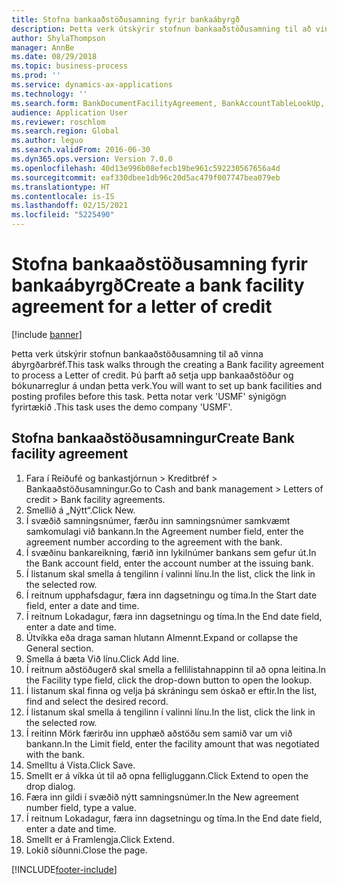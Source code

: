 ```yaml
---
title: Stofna bankaaðstöðusamning fyrir bankaábyrgð
description: Þetta verk útskýrir stofnun bankaaðstöðusamning til að vinna ábyrgðarbréf.
author: ShylaThompson
manager: AnnBe
ms.date: 08/29/2018
ms.topic: business-process
ms.prod: ''
ms.service: dynamics-ax-applications
ms.technology: ''
ms.search.form: BankDocumentFacilityAgreement, BankAccountTableLookUp, BankDocumentFacilityAgreementExtension, DefaultDashboard
audience: Application User
ms.reviewer: roschlom
ms.search.region: Global
ms.author: leguo
ms.search.validFrom: 2016-06-30
ms.dyn365.ops.version: Version 7.0.0
ms.openlocfilehash: 40d13e996b08efecb19be961c592230567656a4d
ms.sourcegitcommit: eaf330dbee1db96c20d5ac479f007747bea079eb
ms.translationtype: HT
ms.contentlocale: is-IS
ms.lasthandoff: 02/15/2021
ms.locfileid: "5225490"
---
```

# <a name="create-a-bank-facility-agreement-for-a-letter-of-credit"></a><span data-ttu-id="a4a7e-103">Stofna bankaaðstöðusamning fyrir bankaábyrgð</span><span class="sxs-lookup"><span data-stu-id="a4a7e-103">Create a bank facility agreement for a letter of credit</span></span>

[!include [banner](../../includes/banner.md)]

<span data-ttu-id="a4a7e-104">Þetta verk útskýrir stofnun bankaaðstöðusamning til að vinna ábyrgðarbréf.</span><span class="sxs-lookup"><span data-stu-id="a4a7e-104">This task walks through the creating a Bank facility agreement to process a Letter of credit.</span></span> <span data-ttu-id="a4a7e-105">Þú þarft að setja upp bankaaðstöður og bókunarreglur á undan þetta verk.</span><span class="sxs-lookup"><span data-stu-id="a4a7e-105">You will want to set up bank facilities and posting profiles before this task.</span></span>  <span data-ttu-id="a4a7e-106">Þetta notar verk 'USMF' sýnigögn fyrirtækið .</span><span class="sxs-lookup"><span data-stu-id="a4a7e-106">This task uses the demo company 'USMF'.</span></span>  


## <a name="create-bank-facility-agreement"></a><span data-ttu-id="a4a7e-107">Stofna bankaaðstöðusamningur</span><span class="sxs-lookup"><span data-stu-id="a4a7e-107">Create Bank facility agreement</span></span>
1. <span data-ttu-id="a4a7e-108">Fara í Reiðufé og bankastjórnun > Kreditbréf > Bankaaðstöðusamningur.</span><span class="sxs-lookup"><span data-stu-id="a4a7e-108">Go to Cash and bank management > Letters of credit > Bank facility agreements.</span></span>
2. <span data-ttu-id="a4a7e-109">Smellið á „Nýtt“.</span><span class="sxs-lookup"><span data-stu-id="a4a7e-109">Click New.</span></span>
3. <span data-ttu-id="a4a7e-110">Í svæðið samningsnúmer, færðu inn samningsnúmer samkvæmt samkomulagi við bankann.</span><span class="sxs-lookup"><span data-stu-id="a4a7e-110">In the Agreement number field, enter the agreement number according to the agreement with the bank.</span></span>
4. <span data-ttu-id="a4a7e-111">Í svæðinu bankareikning, færið inn lykilnúmer bankans sem gefur út.</span><span class="sxs-lookup"><span data-stu-id="a4a7e-111">In the Bank account field, enter the account number at the issuing bank.</span></span>
5. <span data-ttu-id="a4a7e-112">Í listanum skal smella á tengilinn í valinni línu.</span><span class="sxs-lookup"><span data-stu-id="a4a7e-112">In the list, click the link in the selected row.</span></span>
6. <span data-ttu-id="a4a7e-113">Í reitnum upphafsdagur, færa inn dagsetningu og tíma.</span><span class="sxs-lookup"><span data-stu-id="a4a7e-113">In the Start date field, enter a date and time.</span></span>
7. <span data-ttu-id="a4a7e-114">Í reitnum Lokadagur, færa inn dagsetningu og tíma.</span><span class="sxs-lookup"><span data-stu-id="a4a7e-114">In the End date field, enter a date and time.</span></span>
8. <span data-ttu-id="a4a7e-115">Útvíkka eða draga saman hlutann Almennt.</span><span class="sxs-lookup"><span data-stu-id="a4a7e-115">Expand or collapse the General section.</span></span>
9. <span data-ttu-id="a4a7e-116">Smella á bæta Við línu.</span><span class="sxs-lookup"><span data-stu-id="a4a7e-116">Click Add line.</span></span>
10. <span data-ttu-id="a4a7e-117">Í reitnum aðstöðugerð skal smella a fellilistahnappinn til að opna leitina.</span><span class="sxs-lookup"><span data-stu-id="a4a7e-117">In the Facility type field, click the drop-down button to open the lookup.</span></span>
11. <span data-ttu-id="a4a7e-118">Í listanum skal finna og velja þá skráningu sem óskað er eftir.</span><span class="sxs-lookup"><span data-stu-id="a4a7e-118">In the list, find and select the desired record.</span></span>
12. <span data-ttu-id="a4a7e-119">Í listanum skal smella á tengilinn í valinni línu.</span><span class="sxs-lookup"><span data-stu-id="a4a7e-119">In the list, click the link in the selected row.</span></span>
13. <span data-ttu-id="a4a7e-120">Í reitinn Mörk færirðu inn upphæð aðstöðu sem samið var um við bankann.</span><span class="sxs-lookup"><span data-stu-id="a4a7e-120">In the Limit field, enter the facility amount that was negotiated with the bank.</span></span>
14. <span data-ttu-id="a4a7e-121">Smelltu á Vista.</span><span class="sxs-lookup"><span data-stu-id="a4a7e-121">Click Save.</span></span>
15. <span data-ttu-id="a4a7e-122">Smellt er á víkka út til að opna felligluggann.</span><span class="sxs-lookup"><span data-stu-id="a4a7e-122">Click Extend to open the drop dialog.</span></span>
16. <span data-ttu-id="a4a7e-123">Færa inn gildi í svæðið nýtt samningsnúmer.</span><span class="sxs-lookup"><span data-stu-id="a4a7e-123">In the New agreement number field, type a value.</span></span>
17. <span data-ttu-id="a4a7e-124">Í reitnum Lokadagur, færa inn dagsetningu og tíma.</span><span class="sxs-lookup"><span data-stu-id="a4a7e-124">In the End date field, enter a date and time.</span></span>
18. <span data-ttu-id="a4a7e-125">Smellt er á Framlengja.</span><span class="sxs-lookup"><span data-stu-id="a4a7e-125">Click Extend.</span></span>
19. <span data-ttu-id="a4a7e-126">Lokið síðunni.</span><span class="sxs-lookup"><span data-stu-id="a4a7e-126">Close the page.</span></span>



[!INCLUDE[footer-include](../../../includes/footer-banner.md)]